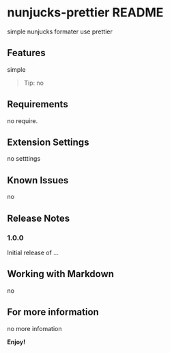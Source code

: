 # nunjucks-prettier README

simple nunjucks formater use prettier

## Features

simple

> Tip: no

## Requirements

no require.

## Extension Settings

no setttings

## Known Issues

no

## Release Notes

### 1.0.0

Initial release of ...

## Working with Markdown

no

## For more information

no more infomation

**Enjoy!**
